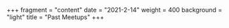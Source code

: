 +++
fragment = "content"
date = "2021-2-14"
weight = 400
background = "light"
title = "Past Meetups"
+++
